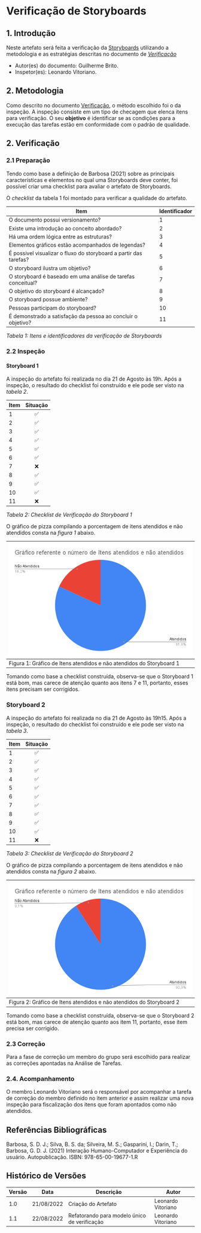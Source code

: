 # Verificação de Storyboards

## 1. Introdução

Neste artefato será feita a verificação da
[Storyboards](/nivel1/storyboard.md) utilizando a metodologia e as estratégias descritas no documento
de [*Verificação*](../verif_principal.md)

- Autor(es) do documento: Guilherme Brito.
- Inspetor(es): Leonardo Vitoriano.

## 2. Metodologia

Como descrito no documento [Verificação](/analise/verif_principal.md), o método escolhido foi o da inspeção.
A inspeção consiste em um tipo de checagem que elenca itens para verificação. O seu **objetivo** é identificar se as
condições para a execução das tarefas estão em conformidade com o padrão de qualidade.


## 2. Verificação

### 2.1 Preparação

Tendo como base a definição de Barbosa (2021) sobre as principais características e elementos no qual uma Storyboards deve conter, foi possível criar uma checklist para avaliar o artefato de Storyboards.

O *checklist* da tabela 1 foi montado para verificar a qualidade do artefato.

| Item                                                                  | Identificador |
| --------------------------------------------------------------------- | ------------- |
| O documento possui versionamento?                                     |      1        |
| Existe uma introdução ao conceito abordado?                           |      2        |   
| Há uma ordem lógica entre as estruturas?                              |      3        | 
| Elementos gráficos estão acompanhados de legendas?                    |      4        |   
| É possivel visualizar o fluxo do storyboard a partir das tarefas?     |      5        |      
| O storyboard ilustra um objetivo?                                     |      6        |    
| O storyboard é baseado em uma análise de tarefas conceitual?          |      7        |      
| O objetivo do storyboard é alcançado?                                 |      8        |             
| O storyboard possue ambiente?                                         |      9        |    
| Pessoas participam do storyboard?                                     |      10       |      
| É demonstrado a satisfação da pessoa ao concluir o objetivo?          |      11       |     
_Tabela 1: Itens e identificadores da verificação de Storyboards_


### 2.2 Inspeção

#### Storyboard 1 

A inspeção do artefato foi realizada no dia 21 de Agosto às 19h. Após a inspeção, o 
resultado do checklist foi construído e ele pode ser visto na _tabela 2_.

| Item                                                              | Situação |
|:------------------------------------------------------------------|:--------:|
| 1  |    ✅    |
| 2  |    ✅    |            
| 3  |    ✅    |
| 4  |    ✅    |
| 5  |    ✅    |
| 6  |    ✅    |    
| 7  |    ❌    |    
| 8  |    ✅    |
| 9  |    ✅    |    
| 10 |    ✅    |                
| 11 |    ❌    |
_Tabela 2: Checklist de Verificação do Storyboard 1_

O gráfico de pizza compilando a porcentagem de itens atendidos e não atendidos consta na _figura 1_ abaixo.

| ![imagemGráfico](../../_media/grafico_storyboard1.png) |
|---------------------------------------------------------|
| Figura 1: Gráfico de Itens atendidos e não atendidos do Storyboard 1  |

Tomando como base a checklist construída, observa-se que o Storyboard 1 está bom, mas carece de atenção quanto aos itens 7 e 11, portanto, esses itens precisam ser corrigidos.


### Storyboard 2

A inspeção do artefato foi realizada no dia 21 de Agosto às 19h15. Após a inspeção, o 
resultado do checklist foi construído e ele pode ser visto na _tabela 3_.

| Item                                                              | Situação |
|:------------------------------------------------------------------|:--------:|
| 1  |    ✅    |
| 2  |    ✅    |            
| 3  |    ✅    |
| 4  |    ✅    |
| 5  |    ✅    |
| 6  |    ✅    |    
| 7  |    ✅    |    
| 8  |    ✅    |
| 9  |    ✅    |    
| 10 |    ✅    |                
| 11 |    ❌    |
_Tabela 3: Checklist de Verificação do Storyboard 2_

O gráfico de pizza compilando a porcentagem de itens atendidos e não atendidos consta na _figura 2_ abaixo.

| ![imagemGráfico](../../_media/grafico_storyboard2.png) |
|---------------------------------------------------------|
| Figura 2: Gráfico de Itens atendidos e não atendidos do Storyboard 2   |

Tomando como base a checklist construída, observa-se que o Storyboard 2 está bom, mas carece de atenção quanto aos item 11, portanto, esse item precisa ser corrigido.

### 2.3 Correção

Para a fase de correção um membro do grupo será escolhido para realizar as correções apontadas na Análise de Tarefas.

### 2.4. Acompanhamento

O membro Leonardo Vitoriano será o responsável por acompanhar a tarefa de correção do membro definido no item anterior e
assim realizar uma nova inspeção para fiscalização dos itens que foram apontados como não atendidos.

## Referências Bibliográficas

Barbosa, S. D. J.; Silva, B. S. da; Silveira, M. S.; Gasparini, I.; Darin, T.; Barbosa, G. D. J. (2021)
Interação Humano-Computador e Experiência do usuário. Autopublicação. ISBN: 978-65-00-19677-1.R

## Histórico de Versões

| Versão | Data       | Descrição           | Autor              |
| ------ | ---------- | ------------------- | -----------------  |
| 1.0    | 21/08/2022 | Criação do Artefato | Leonardo Vitoriano |
| 1.1    | 22/08/2022 | Refatorando para modelo único de verificação | Leonardo Vitoriano |